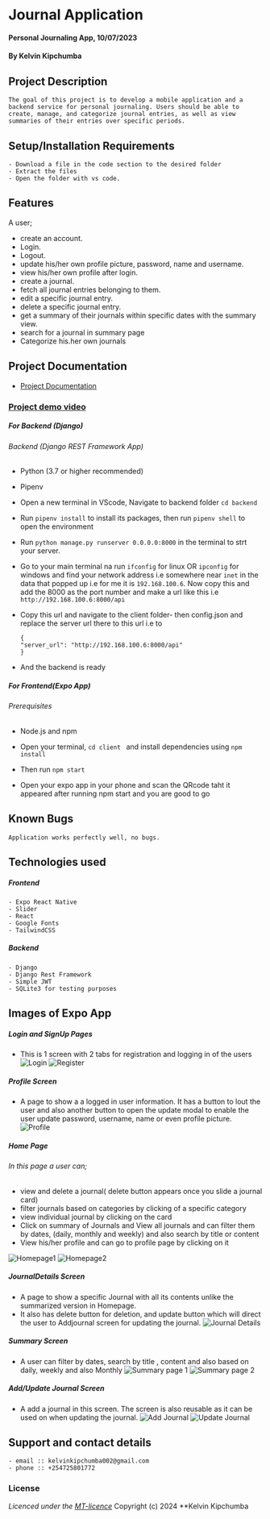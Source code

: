 # Journal Application
#### Personal Journaling App, 10/07/2023
#### **By Kelvin Kipchumba**
## Project Description
    The goal of this project is to develop a mobile application and a backend service for personal journaling. Users should be able to create, manage, and categorize journal entries, as well as view summaries of their entries over specific periods.
    
## Setup/Installation Requirements
    - Download a file in the code section to the desired folder
    - Extract the files
    - Open the folder with vs code.

## Features
A user;
- create an account.
- Login.
- Logout.
- update his/her own profile picture, password, name and username.
- view his/her own profile after login.
- create a journal.
- fetch all journal entries belonging to them.
- edit a specific journal entry.
- delete a specific journal entry.
- get a summary of their journals within specific dates with the summary view.
- search for a journal in summary page
- Categorize his.her own journals


## Project Documentation
 - [Project Documentation](https://docs.google.com/document/d/1XNv-byj_YQxF-eKOajlqZG34ZuZikxi8rCHoAIF7NLo/edit)

### [Project demo video](https://drive.google.com/file/d/1eDeQlBxjpZ5FjrKVZeSMs634vnmTpXIE/view)

##### For Backend (Django)
###### Backend (Django REST Framework App)
- Python (3.7 or higher recommended)
- Pipenv

- Open a new terminal in VScode,  Navigate to backend folder ```cd backend```
- Run ```pipenv install``` to install its packages, then run ```pipenv shell``` to open the environment
- Run ```python manage.py runserver 0.0.0.0:8000``` in the terminal to strt your server.
- Go to your main terminal na run  ```ifconfig``` for linux OR ```ipconfig``` for windows and find your network address i.e somewhere near ``inet`` in the data that popped up i.e for me it is ``192.168.100.6``. Now copy this and add the 8000 as the port number and make a url like this i.e ```http://192.168.100.6:8000/api```
- Copy this url and navigate to the client folder- then config.json and replace the server url there to this url i.e to
    ```
    {
    "server_url": "http://192.168.100.6:8000/api"
    } 
    ```
- And the backend is ready 


##### For Frontend(Expo App)
###### Prerequisites
- Node.js and npm

- Open your terminal, ```cd client ``` and install dependencies using ```npm install```
- Then run ```npm start```
- Open your expo app in your phone and scan the QRcode taht it appeared after running npm start and you are good to go

       

## Known Bugs
    Application works perfectly well, no bugs.

## Technologies used
##### Frontend
    - Expo React Native
    - Slider
    - React 
    - Google Fonts
    - TailwindCSS

##### Backend
    - Django
    - Django Rest Framework
    - Simple JWT
    - SQLite3 for testing purposes


## Images of Expo App
##### Login and SignUp Pages 
- This is 1 screen with 2 tabs for registration and logging in of the users
![Login](images/login.jpeg)
![Register](images/register.jpeg)

##### Profile Screen
- A page to show a a logged in user information. It has a button to lout the user and also another button to open the update modal to enable the user update password, username, name or even profile picture.
![Profile](images/profile.jpeg)


##### Home Page
###### In this page a user can;
- view and delete a journal( delete button appears once you slide a journal card)
- filter journals based on categories by clicking of a specific category
- view individual journal by clicking on the card
- Click on summary of  Journals and View all journals and can filter them by dates, (daily, monthly and weekly) and also search by 
  title or content
- View his/her profile and can go to profile page by clicking on it

![Homepage1](images/homepage1.jpeg)
![Homepage2](images/homepage2.jpeg)

##### JournalDetails Screen
- A page to show a specific Journal with all its contents unlike the summarized version in Homepage. 
- It also has delete button for deletion, and update button which will direct the user to Addjournal screen for updating the journal.
![Journal Details](images/journaldetails.jpeg)

##### Summary Screen
- A user can filter by dates, search by title , content and also based on daily, weekly and also Monthly 
![Summary page 1](images/summary1.jpeg)
![Summary page 2](images/summary2.jpeg)


##### Add/Update Journal Screen
- A add a journal in this screen. The screen is also reusable as it can be used on when updating the journal.
![Add Journal](images/addjournal.jpeg)
![Update Journal](images/updatejournal.jpeg)


## Support and contact details
    - email :: kelvinkipchumba002@gmail.com
    - phone :: +254725801772

### License
*Licenced under the [MT-licence](https://github.com/k-koech/Journal-Shamiri/blob/master/LICENSE.md)*
Copyright (c) 2024 **Kelvin Kipchumba
